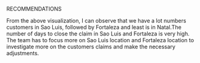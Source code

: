 RECOMMENDATIONS

From the above visualization, I can observe that we have a lot numbers customers in Sao Luis, followed by Fortaleza and least is in Natal.The number of days to close the claim in Sao Luis and Fortaleza is very high. The team has to focus more on Sao Luis location and Fortaleza location to investigate more on the customers claims and make the necessary adjustments.
